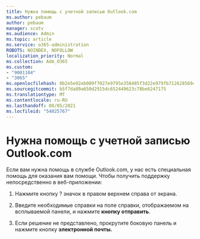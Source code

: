 ```yaml
---
title: Нужна помощь с учетной записью Outlook.com
ms.author: pebaum
author: pebaum
manager: scotv
ms.audience: Admin
ms.topic: article
ms.service: o365-administration
ROBOTS: NOINDEX, NOFOLLOW
localization_priority: Normal
ms.collection: Adm_O365
ms.custom:
- "9001104"
- "3065"
ms.openlocfilehash: 0b2e5e92eb009f7027e9795e358485f3d22e979fb7126285694dd2b3a7ea70b7
ms.sourcegitcommit: b5f7da89a650d2915dc652449623c78be6247175
ms.translationtype: MT
ms.contentlocale: ru-RU
ms.lasthandoff: 08/05/2021
ms.locfileid: "54025767"
---
```

# <a name="need-help-with-my-outlookcom-account"></a>Нужна помощь с учетной записью Outlook.com

Если вам нужна помощь в службе Outlook.com, у нас есть специальная помощь для оказания вам помощи. Чтобы получить поддержку непосредственно в веб-приложении: 

1. Нажмите кнопку ? значок в правом верхнем справа от экрана. 

2. Введите необходимые справки на поле справки, отображаемом на всплываемой панели, и нажмите **кнопку отправить**. 

3. Если решение не представлено, прокрутите боковую панель и нажмите кнопку **электронной почты.**
